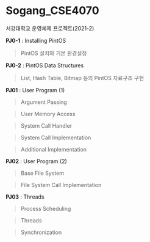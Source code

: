 # Sogang_CSE4070
서강대학교 운영체제 프로젝트(2021-2)

**PJ0-1** : Installing PintOS
> PintOS 설치와 기본 환경설정

**PJ0-2** : PintOS Data Structures
> List, Hash Table, Bitmap 등의 PintOS 자료구조 구현

**PJ01** : User Program (1)
> Argument Passing

> User Memory Access

> System Call Handler

> System Call Implementation

> Additional Implementation

**PJ02** : User Program (2)
> Base File System

> File System Call Implementation

**PJ03** : Threads
> Process Scheduling

> Threads

> Synchronization
